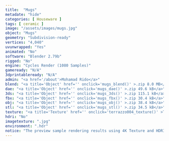 ```yaml
---
title:  "Mugs"
metadate: "hide"
categories: [ Houseware ]
tags: [ ceramic ]
image: "/assets/images/mugs.jpg"
object: "Mugs"
geometry: "Subdivision-ready"
vertices: "4,040"
uvunwrapped: "Yes"
animated: "No"
software: "Blender 2.79b"
rigged: "No"
engine: "Cycles Render (1080 Samples)"
gameready: "N/A"
3dprintableready: "N/A"
admin: "<a href='/about'>Mohamad Rido</a>"
blend: "<a title='Object' href='' onclick='mugs_blend()' >.zip 8.0 MB</a>"
dae: "<a title='Object' href='' onclick='mugs_dae()' >.zip 49.6 kB</a>"
3ds: "<a title='Object' href='' onclick='mugs_3ds()' >.zip 115.1 kB</a>"
fbx: "<a title='Object' href='' onclick='mugs_fbx()' >.zip 30.4 kB</a>"
obj: "<a title='Object' href='' onclick='mugs_obj()' >.zip 38.4 kB</a>"
stl: "<a title='Object' href='' onclick='mugs_stl()' >.zip 34.5 kB</a>"
texture: "<a title='Texture' href='' onclick='terrazzo004_texture()' >Terrazzo004</a>, <a title='Texture' href='' onclick='terrazzo007_texture()' >Terrazzo007</a>"
hdri: "No"
imagetexture: ".jpg"
environment: ".hdr"
notice: "The preview sample rendering results using 4K Texture and HDRI. But the .blend file format available for download uses 1K as the sample to reduce the file size when you download it."
---
```


